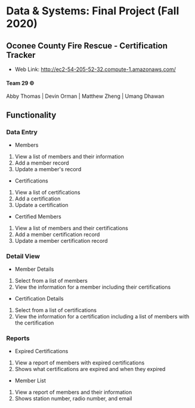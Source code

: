 # Data & Systems: Final Project (Fall 2020)

## Oconee County Fire Rescue - Certification Tracker 

- Web Link: http://ec2-54-205-52-32.compute-1.amazonaws.com/


#### Team 29 © 
Abby Thomas | Devin Orman | Matthew Zheng | Umang Dhawan

## Functionality

### Data Entry
- Members
1. View a list of members and their information
2. Add a member record
3. Update a member's record

- Certifications
1. View a list of certifications
2. Add a certification
3. Update a certification

- Certified Members
1. View a list of members and their certifications
2. Add a member certification record
3. Update a member certification record


### Detail View
- Member Details
1. Select from a list of members
2. View the information for a member including their certifications

- Certification Details
1. Select from a list of certifications
2. View the information for a certification including a list of members with the certification


### Reports
- Expired Certifications
1. View a report of members with expired certifications
2. Shows what certifications are expired and when they expired

- Member List
1. View a report of members and their information
2. Shows station number, radio number, and email
